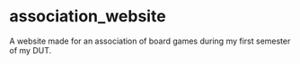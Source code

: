 # association_website
A website made for an association of board games during my first semester of my DUT.
